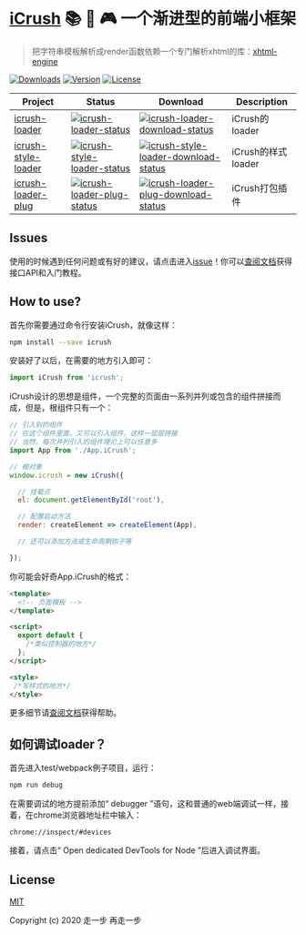 # [iCrush](https://github.com/yelloxing/iCrush) 📚 🚧 🎮 一个渐进型的前端小框架

> 把字符串模板解析成render函数依赖一个专门解析xhtml的库：[xhtml-engine](https://github.com/yelloxing/xhtml-engine)

<a href="https://yelloxing.github.io/npm-downloads/?interval=7&packages=icrush"><img src="https://img.shields.io/npm/dm/icrush.svg" alt="Downloads"></a>
<a href="https://www.npmjs.com/package/icrush"><img src="https://img.shields.io/npm/v/icrush.svg" alt="Version"></a>
<a href="https://github.com/yelloxing/icrush/blob/master/LICENSE"><img src="https://img.shields.io/npm/l/icrush.svg" alt="License"></a>

| Project | Status | Download |Description |
|---------|--------|-------|------|
| [icrush-loader]          | [![icrush-loader-status]][icrush-loader-package]             |[![icrush-loader-download-status]][icrush-loader-download] | iCrush的loader |
| [icrush-style-loader]    | [![icrush-style-loader-status]][icrush-style-loader-package] |[![icrush-style-loader-download-status]][icrush-style-loader-download] | iCrush的样式loader |
| [icrush-loader-plug]     | [![icrush-loader-plug-status]][icrush-loader-plug-package]   |[![icrush-loader-plug-download-status]][icrush-loader-plug-download] | iCrush打包插件 |

[icrush-loader]: https://github.com/yelloxing/iCrush/tree/master/icrush-loader
[icrush-style-loader]: https://github.com/yelloxing/iCrush/tree/master/icrush-style-loader
[icrush-loader-plug]: https://github.com/yelloxing/iCrush/tree/master/icrush-loader-plug

[icrush-loader-status]: https://img.shields.io/npm/v/icrush-loader.svg
[icrush-style-loader-status]: https://img.shields.io/npm/v/icrush-style-loader.svg
[icrush-loader-plug-status]: https://img.shields.io/npm/v/icrush-loader-plug.svg

[icrush-loader-package]: https://npmjs.com/package/icrush-loader
[icrush-style-loader-package]: https://npmjs.com/package/icrush-style-loader
[icrush-loader-plug-package]: https://npmjs.com/package/icrush-loader-plug

[icrush-loader-download-status]:https://img.shields.io/npm/dm/icrush-loader.svg
[icrush-style-loader-download-status]:https://img.shields.io/npm/dm/icrush-style-loader.svg
[icrush-loader-plug-download-status]:https://img.shields.io/npm/dm/icrush-loader-plug.svg

[icrush-loader-download]:https://yelloxing.github.io/npm-downloads/?interval=7&packages=icrush-loader
[icrush-style-loader-download]:https://yelloxing.github.io/npm-downloads/?interval=7&packages=icrush-style-loader
[icrush-loader-plug-download]:https://yelloxing.github.io/npm-downloads/?interval=7&packages=icrush-loader-plug

## Issues
使用的时候遇到任何问题或有好的建议，请点击进入[issue](https://github.com/yelloxing/iCrush/issues)！你可以[查阅文档](https://yelloxing.github.io/iCrush)获得接口API和入门教程。

## How to use?

首先你需要通过命令行安装iCrush，就像这样：

```bash
npm install --save icrush
```

安装好了以后，在需要的地方引入即可：

```js
import iCrush from 'icrush';
```

iCrush设计的思想是组件，一个完整的页面由一系列并列或包含的组件拼接而成，但是，根组件只有一个：

```js
// 引入别的组件
// 在这个组件里面，又可以引入组件，这样一层层拼接
// 当然，每次并列引入的组件理论上可以任意多
import App from './App.iCrush';

// 根对象
window.icrush = new iCrush({

  // 挂载点
  el: document.getElementById('root'),

  // 配置启动方法
  render: createElement => createElement(App),

  // 还可以添加方法或生命周期钩子等

});
```

你可能会好奇App.iCrush的格式：

```html
<template>
  <!-- 页面模板 -->
</template>

<script>
  export default {
    /*类似控制器的地方*/
  };
</script>

<style>
 /*写样式的地方*/
</style>
```

更多细节请[查阅文档](https://yelloxing.github.io/iCrush)获得帮助。

如何调试loader？
--------------------------------------

首先进入test/webpack例子项目，运行：

```bash
npm run debug
```

在需要调试的地方提前添加“ debugger ”语句，这和普通的web端调试一样，接着，在chrome浏览器地址栏中输入：

```
chrome://inspect/#devices
```

接着，请点击“ Open dedicated DevTools for Node ”后进入调试界面。

## License

[MIT](https://github.com/yelloxing/iCrush/blob/master/LICENSE)

Copyright (c) 2020 走一步 再走一步
